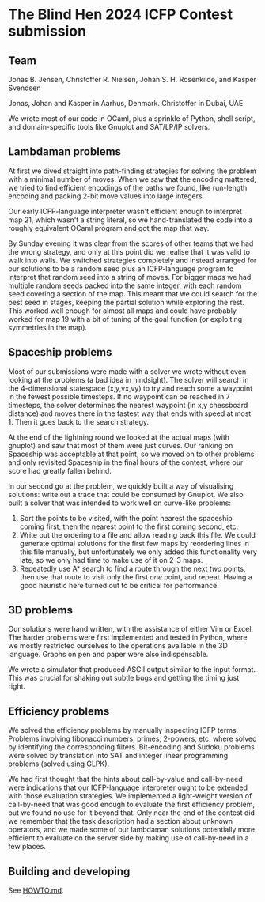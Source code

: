 The Blind Hen 2024 ICFP Contest submission
==========================================

Team
----

Jonas B. Jensen,
Christoffer R. Nielsen,
Johan S. H. Rosenkilde, and
Kasper Svendsen

Jonas, Johan and Kasper in Aarhus, Denmark. Christoffer in Dubai, UAE

We wrote most of our code in OCaml, plus a sprinkle of Python, shell script,
and domain-specific tools like Gnuplot and SAT/LP/IP solvers.

## Lambdaman problems

At first we dived straight into path-finding strategies for solving the problem
with a minimal number of moves. When we saw that the encoding mattered, we
tried to find efficient encodings of the paths we found, like run-length
encoding and packing 2-bit move values into large integers.

Our early ICFP-language interpreter wasn't efficient enough to interpret map
21, which wasn't a string literal, so we hand-translated the code into a
roughly equivalent OCaml program and got the map that way.

By Sunday evening it was clear from the scores of other teams that we had the
wrong strategy, and only at this point did we realise that it was valid to walk
into walls. We switched strategies completely and instead arranged for our
solutions to be a random seed plus an ICFP-language program to interpret that
random seed into a string of moves. For bigger maps we had multiple random
seeds packed into the same integer, with each random seed covering a section of
the map. This meant that we could search for the best seed in stages, keeping
the partial solution while exploring the rest. This worked well enough for
almost all maps and could have probably worked for map 19 with a bit of tuning
of the goal function (or exploiting symmetries in the map).

## Spaceship problems

Most of our submissions were made with a solver we wrote without even looking
at the problems (a bad idea in hindsight). The solver will search in the
4-dimensional statespace (x,y,vx,vy) to try and reach some a waypoint in the
fewest possible timesteps. If no waypoint can be reached in 7 timesteps, the
solver determines the nearest waypoint (in x,y chessboard distance) and
moves there in the fastest way that ends with speed at most 1. Then it goes
back to the search strategy.

At the end of the lightning round we looked at the actual maps (with gnuplot)
and saw that most of them were just curves. Our ranking on Spaceship was
acceptable at that point, so we moved on to other problems and only revisited
Spaceship in the final hours of the contest, where our score had greatly fallen
behind.

In our second go at the problem, we quickly built a way of visualising
solutions: write out a trace that could be consumed by Gnuplot. We also built a
solver that was intended to work well on curve-like problems:
1. Sort the points to be visited, with the point nearest the spaceship coming
   first, then the nearest point to the first coming second, etc.
2. Write out the ordering to a file and allow reading back this file. We could
   generate optimal solutions for the first few maps by reordering lines in
   this file manually, but unfortunately we only added this functionality very
   late, so we only had time to make use of it on 2-3 maps.
3. Repeatedly use A* search to find a route through the next _two_ points, then
   use that route to visit only the first _one_ point, and repeat. Having a good
   heuristic here turned out to be critical for performance.

## 3D problems

Our solutions were hand written, with the assistance of either Vim or Excel.
The harder problems were first implemented and tested in Python, where we
mostly restricted ourselves to the operations available in the 3D language.
Graphs on pen and paper were also indispensable.

We wrote a simulator that produced ASCII output similar to the input format.
This was crucial for shaking out subtle bugs and getting the timing just right.

## Efficiency problems

We solved the efficiency problems by manually inspecting ICFP terms. Problems involving fibonacci numbers, primes, 2-powers, etc. where solved by identifying the corresponding filters. Bit-encoding and Sudoku problems were solved by translation into SAT and integer linear programming problems (solved using GLPK).

We had first thought that the hints about call-by-value and call-by-need were
indications that our ICFP-language interpreter ought to be extended with those
evaluation strategies. We implemented a light-weight version of call-by-need
that was good enough to evaluate the first efficiency problem, but we found no
use for it beyond that. Only near the end of the contest did we remember that
the task description had a section about unknown operators, and we made some of
our lambdaman solutions potentially more efficient to evaluate on the server
side by making use of call-by-need in a few places.

## Building and developing

See [HOWTO.md](HOWTO.md).
